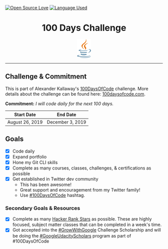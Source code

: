 [![Open Source Love](https://img.shields.io/badge/License-MIT-green.svg)](LICENSE.md)  [![Language Used](https://img.shields.io/badge/Language-Java-blue)](https://www.java.com)

<h1 align="center">100 Days Challenge</h1></p>
<p align="center">
    <img src="Images/java-logo.png" alt="Logo" height="60">
 
---

## Challenge & Commitment
This is part of Alexander Kallaway's [100DaysOfCode](https://github.com/Kallaway/100-days-of-code "the official repo") challenge. More details about the challenge can be found here: [100daysofcode.com](http://100daysofcode.com/ "100daysofcode.com").

**Commitment:** *I will code daily for the next 100 days.*

|  Start Date   | End Date     |
| ------------- | ------------ |
| August 26, 2019 | December 3, 2019 |

## Goals

- [x] Code daily
- [x] Expand portfolio
- [x] Hone my Git CLI skills
- [x] Complete as many courses, classes, challenges, & certifications as possible
- [x] Get established in Twitter dev community
  - This has been awesome!
  - Great support and encouragement from my Twitter family!
  - Use [#100DaysOfCode](https://twitter.com/search?q=%23100DaysOfCode&src=tyah) hashtag.

### Secondary Goals & Resources

- [x] Complete as many [Hacker Rank Stars](https://www.hackerrank.com) as possible. These are highly focused, subject matter classes that can be completed in a week's time. 
- [x] Got accepted into the [#GrowWithGoogle](https://twitter.com/search?q=%23GrowWithGoogle&src=tyah) Challenge Scholarship and will be doing the [#GoogleUdacityScholars](https://twitter.com/search?q=%23GoogleUdacityScholars&src=tyah) program as part of #100DaysOfCode 
